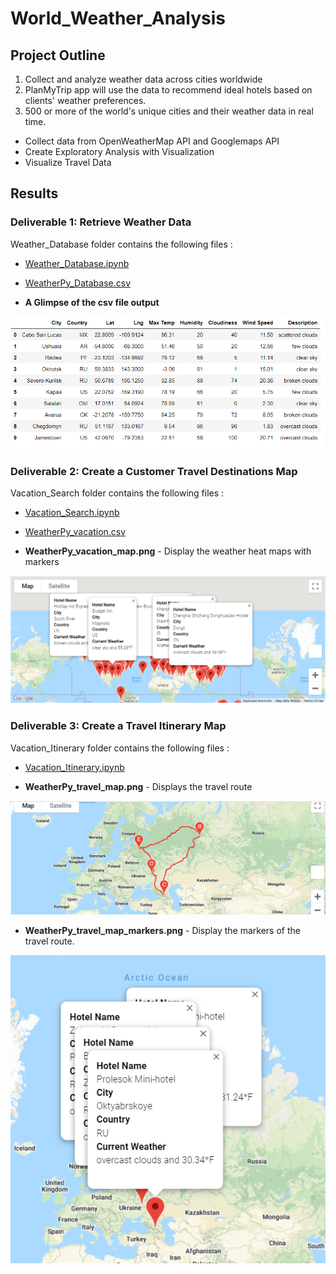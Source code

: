# World_Weather_Analysis
## Project Outline
1) Collect and analyze weather data across cities worldwide
2) PlanMyTrip app will use the data to recommend ideal hotels based on clients' weather preferences.
3) 500 or more of the world's unique cities and their weather data in real time. 
  * Collect data from OpenWeatherMap API and Googlemaps API
  * Create Exploratory Analysis with Visualization
  * Visualize Travel Data

## Results
### Deliverable 1: Retrieve Weather Data

 Weather_Database folder contains the following files :

  * [Weather_Database.ipynb](Weather_Database/Weather_Database.ipynb)
  * [WeatherPy_Database.csv](Weather_Database/WeatherPy_Database.csv)
  
  * **A Glimpse of the csv file output** 
  <img src="Weather_Database/WeatherPy_Database.png" />
  
### Deliverable 2: Create a Customer Travel Destinations Map

Vacation_Search folder contains the following files :
  * [Vacation_Search.ipynb](Vacation_Search/Vacation_Search.ipynb)
  * [WeatherPy_vacation.csv](Vacation_Search/WeatherPy_vacation.csv)
  
  * **WeatherPy_vacation_map.png** - Display the weather heat maps with markers
  <img src="Vacation_Search/WeatherPy_vacation_map.png" />
 
 ### Deliverable 3: Create a Travel Itinerary Map
 Vacation_Itinerary folder contains the following files :
  * [Vacation_Itinerary.ipynb](Vacation_Iternary/Vacation_Itinerary.ipynb)
  
  * **WeatherPy_travel_map.png** - Displays the travel route
   <img src="Vacation_Iternary/WeatherPy_travel_map.png" />
   
   
  * **WeatherPy_travel_map_markers.png** - Display the markers of the travel route. 
   <img src="Vacation_Iternary/WeatherPy_travel_map_markers.png" />


